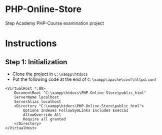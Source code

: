 # PHP-Online-Store

Step Academy PHP-Course examination project

# Instructions

## Step 1: Initialization

- Clone the project in `C:\xampp\htdocs`
- Put the following code at the end of `C:\xampp\apache\conf\httpd.conf`

```
<VirtualHost *:80>
    DocumentRoot "C:\xampp\htdocs\PHP-Online-Store\public_html"
    ServerName localhost
    ServerAlias localhost
    <Directory "C:\xampp\htdocs\PHP-Online-Store\public_html">
        Options Indexes FollowSymLinks Includes ExecCGI
        AllowOverride All
        Require all granted
    </Directory>
</VirtualHost>
```
